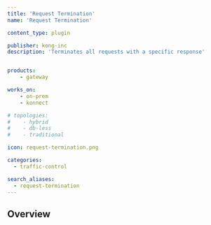 ```yaml
---
title: 'Request Termination'
name: 'Request Termination'

content_type: plugin

publisher: kong-inc
description: 'Terminates all requests with a specific response'


products:
    - gateway

works_on:
    - on-prem
    - konnect

# topologies:
#    - hybrid
#    - db-less
#    - traditional

icon: request-termination.png

categories:
  - traffic-control

search_aliases:
  - request-termination
---
```


## Overview
